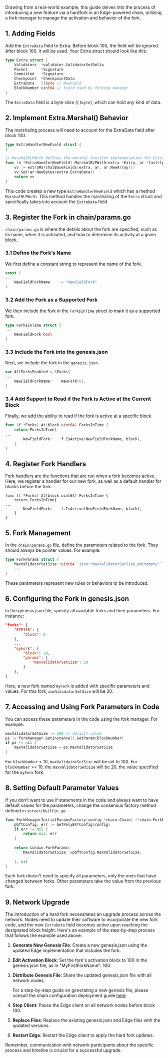 
Drawing from a real-world example, this guide delves into the process of introducing a new feature via a hardfork in an Edge-powered chain, utilizing a fork manager to manage the activation and behavior of the fork.

## 1. Adding Fields

Add the `ExtraData` field to Extra. Before block 100, the field will be ignored. After block 100, it will be used. Your Extra struct should look like this:

```go
type Extra struct {
	Validators  *validator.ValidatorSetDelta
	Parent      *Signature
	Committed   *Signature
	Checkpoint  *CheckpointData
	ExtraData   []byte // NewField
	BlockNumber uint64 // field used by forking manager
}
```

The `ExtraData` field is a byte slice (`[]byte`), which can hold any kind of data.

## 2. Implement Extra.Marshal() Behavior

The marshaling process will need to account for the ExtraData field after block 100.

```go
type ExtraHandlerNewField struct {
}

// MarshalRLPWith defines the marshal function implementation for Extra
func (e *ExtraHandlerNewField) MarshalRLPWith(extra *Extra, ar *fastrlp.Arena) *fastrlp.Value {
	vv := extraMarshalBaseFields(extra, ar, ar.NewArray())
	vv.Set(ar.NewBytes(extra.ExtraData))
	return vv
}
```

This code creates a new type `ExtraHandlerNewField` which has a method `MarshalRLPWith`. This method handles the marshaling of the `Extra` struct and specifically takes into account the `ExtraData` field.

## 3. Register the Fork in chain/params.go

`chain/params.go` is where the details about the fork are specified, such as its name, when it is activated, and how to determine its activity at a given block.

### 3.1 Define the Fork’s Name

We first define a constant string to represent the name of the fork.

```go
const (
...
	NewFieldForkName     = "newFieldFork"
)
```

### 3.2 Add the Fork as a Supported Fork

We then include the fork in the `ForksInTime` struct to mark it as a supported fork.

```go
type ForksInTime struct {
...
	NewFieldFork bool
}
```

### 3.3 Include the Fork into the genesis.json

Next, we include the fork in the `genesis.json`.

```go
var AllForksEnabled = &Forks{
...
	NewFieldForkName:    NewFork(0),
}
```

### 3.4 Add Support to Read if the Fork is Active at the Current Block

Finally, we add the ability to read if the fork is active at a specific block.

```go
func (f *Forks) At(block uint64) ForksInTime {
	return ForksInTime{
...
		NewFieldFork:    f.IsActive(NewFieldForkName, block),
	}
}
```

## 4. Register Fork Handlers

Fork handlers are the functions that are run when a fork becomes active. Here, we register a handler for our new fork, as well as a default handler for blocks before the fork.

```
func (f *Forks) At(block uint64) ForksInTime {
	return ForksInTime{
...
		NewFieldFork:    f.IsActive(NewFieldForkName, block),
	}
}
```

## 5. Fork Management

In the `chain/params.go` file, define the parameters related to the fork. They should always be pointer values. For example:

```go
type ForkParams struct {
	MaxValidatorSetSize *uint64 `json:"maxValidatorSetSize,omitempty"`
    ...
}
```

These parameters represent new rules or behaviors to be introduced.

## 6. Configuring the Fork in genesis.json

In the genesis.json file, specify all available forks and their parameters. For instance:

```json
"forks": {
    "EIP150": {
        "block": 0
    },
    ...
    "myFork": {
        "block": 10,
        "params": {
            "maxValidatorSetSize": 20
        }
    },
}
```

Here, a new fork named `myFork` is added with specific parameters and values. For this fork, `maxValidatorSetSize` will be 20.

## 7. Accessing and Using Fork Parameters in Code

You can access these parameters in the code using the fork manager. For example:

```go
maxValidatorSetSize := 100 // default value
ps := forkmanager.GetInstance().GetParam(blockNumber)
if ps != nil {
    maxValidatorSetSize = ps.MaxValidatorSetSize
}
```

For `blockNumber` < 10, `maxValidatorSetSize` will be set to 100. For `blockNumber` >= 10, the `maxValidatorSetSize` will be 20, the value specified for the `myFork` fork.

## 8. Setting Default Parameter Values

If you don't want to use if statements in the code and always want to have default values for the parameters, change the consensus factory method defined in `server/builtin.go`:

```go
func ForkManagerInitialParamsFactory(config *chain.Chain) (*chain.ForkParams, error) {
	pbftConfig, err := GetPolyBFTConfig(config)
	if err != nil {
		return nil, err
	}
​
	return &chain.ForkParams{
		MaxValidatorSetSize: &pbftConfig.MaxValidatorSetSize,
        ...
	}, nil
}
```

Each fork doesn't need to specify all parameters, only the ones that have changed between forks. Other parameters take the value from the previous fork.

## 9. Network Upgrade

The introduction of a hard fork necessitates an upgrade process across the network. Nodes need to update their software to incorporate the new fork code, and the new `ExtraData` field becomes active upon reaching the designated block height. Here's an example of the step-by-step process that follows the example used above:

1. **Generate New Genesis File**: Create a new genesis.json using the updated Edge implementation that includes the fork.
2. **Edit Activation Block**: Set the fork's activation block to 100 in the genesis.json file, as in "MyFirstForkName": 100.
3. **Distribute Genesis File**: Share the updated genesis.json file with all network nodes.

    For a step-by-step guide on generating a new genesis file, please consult the chain configuration deployment guide 
    [<ins>here</ins>](../genesis.md).

4. **Stop Client**: Pause the Edge client on all network nodes before block 100.
5. **Replace Files**: Replace the existing genesis.json and Edge files with the updated versions.
6. **Restart Edge**: Restart the Edge client to apply the hard fork updates.

Remember, communication with network participants about the specific process and timeline is crucial for a successful upgrade.

